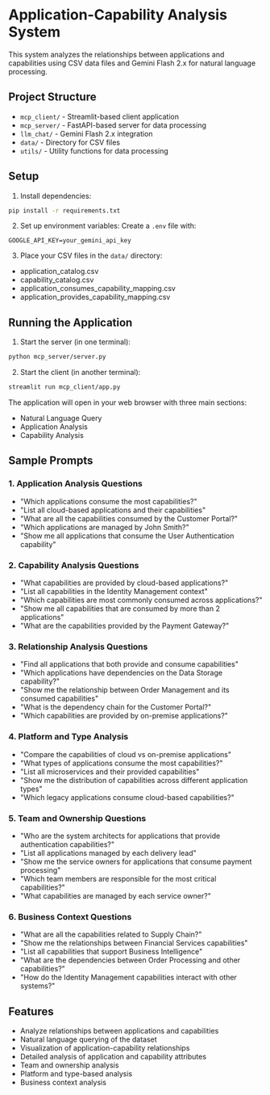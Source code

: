 # Application-Capability Analysis System

This system analyzes the relationships between applications and capabilities using CSV data files and Gemini Flash 2.x for natural language processing.

## Project Structure

- `mcp_client/` - Streamlit-based client application
- `mcp_server/` - FastAPI-based server for data processing
- `llm_chat/` - Gemini Flash 2.x integration
- `data/` - Directory for CSV files
- `utils/` - Utility functions for data processing

## Setup

1. Install dependencies:
```bash
pip install -r requirements.txt
```

2. Set up environment variables:
Create a `.env` file with:
```
GOOGLE_API_KEY=your_gemini_api_key
```

3. Place your CSV files in the `data/` directory:
- application_catalog.csv
- capability_catalog.csv
- application_consumes_capability_mapping.csv
- application_provides_capability_mapping.csv

## Running the Application

1. Start the server (in one terminal):
```bash
python mcp_server/server.py
```

2. Start the client (in another terminal):
```bash
streamlit run mcp_client/app.py
```

The application will open in your web browser with three main sections:
- Natural Language Query
- Application Analysis
- Capability Analysis

## Sample Prompts

### 1. Application Analysis Questions
- "Which applications consume the most capabilities?"
- "List all cloud-based applications and their capabilities"
- "What are all the capabilities consumed by the Customer Portal?"
- "Which applications are managed by John Smith?"
- "Show me all applications that consume the User Authentication capability"

### 2. Capability Analysis Questions
- "What capabilities are provided by cloud-based applications?"
- "List all capabilities in the Identity Management context"
- "Which capabilities are most commonly consumed across applications?"
- "Show me all capabilities that are consumed by more than 2 applications"
- "What are the capabilities provided by the Payment Gateway?"

### 3. Relationship Analysis Questions
- "Find all applications that both provide and consume capabilities"
- "Which applications have dependencies on the Data Storage capability?"
- "Show me the relationship between Order Management and its consumed capabilities"
- "What is the dependency chain for the Customer Portal?"
- "Which capabilities are provided by on-premise applications?"

### 4. Platform and Type Analysis
- "Compare the capabilities of cloud vs on-premise applications"
- "What types of applications consume the most capabilities?"
- "List all microservices and their provided capabilities"
- "Show me the distribution of capabilities across different application types"
- "Which legacy applications consume cloud-based capabilities?"

### 5. Team and Ownership Questions
- "Who are the system architects for applications that provide authentication capabilities?"
- "List all applications managed by each delivery lead"
- "Show me the service owners for applications that consume payment processing"
- "Which team members are responsible for the most critical capabilities?"
- "What capabilities are managed by each service owner?"

### 6. Business Context Questions
- "What are all the capabilities related to Supply Chain?"
- "Show me the relationships between Financial Services capabilities"
- "List all capabilities that support Business Intelligence"
- "What are the dependencies between Order Processing and other capabilities?"
- "How do the Identity Management capabilities interact with other systems?"

## Features

- Analyze relationships between applications and capabilities
- Natural language querying of the dataset
- Visualization of application-capability relationships
- Detailed analysis of application and capability attributes
- Team and ownership analysis
- Platform and type-based analysis
- Business context analysis 